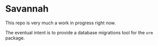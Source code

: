 # Savannah

This repo is very much a work in progress right now.

The eventual intent is to provide a database migrations tool for the `orm` package.
